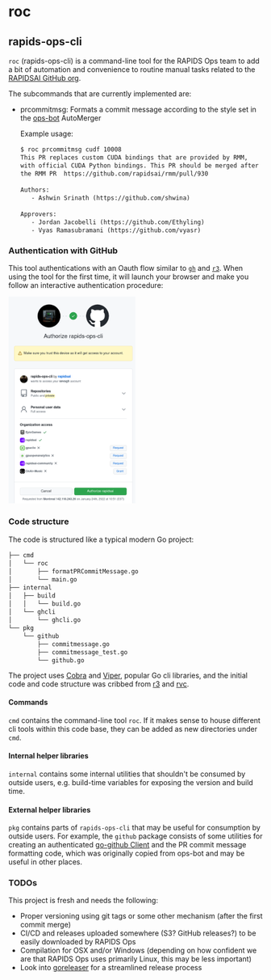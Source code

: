 # roc
## rapids-ops-cli

`roc` (rapids-ops-cli) is a command-line tool for the RAPIDS Ops team to add a bit of automation and convenience to routine manual tasks related to the [RAPIDSAI GitHub org](https://github.com/rapidsai/).

The subcommands that are currently implemented are:
* prcommitmsg: Formats a commit message according to the style set in the [ops-bot](https://github.com/rapidsai/ops-bot) AutoMerger

  Example usage:
  ```
  $ roc prcommitmsg cudf 10008
  This PR replaces custom CUDA bindings that are provided by RMM, with official CUDA Python bindings. This PR should be merged after the RMM PR  https://github.com/rapidsai/rmm/pull/930
  
  Authors:
     - Ashwin Srinath (https://github.com/shwina)
  
  Approvers:
     - Jordan Jacobelli (https://github.com/Ethyling)
     - Vyas Ramasubramani (https://github.com/vyasr)
  ```

### Authentication with GitHub

This tool authentications with an Oauth flow similar to [`gh`](https://github.com/cli/cli) and [`r3`](https://github.com/adjschmidt8/r3). When using the tool for the first time, it will launch your browser and make you follow an interactive authentication procedure:

<img src=".github/oauth-flow.png" width="50%">

### Code structure

The code is structured like a typical modern Go project:
```
├── cmd
│   └── roc
│       ├── formatPRCommitMessage.go
│       └── main.go
├── internal
│   ├── build
│   │   └── build.go
│   └── ghcli
│       └── ghcli.go
└── pkg
    └── github
        ├── commitmessage.go
        ├── commitmessage_test.go
        └── github.go
```

The project uses [Cobra](https://github.com/spf13/cobra) and [Viper](https://github.com/spf13/viper), popular Go cli libraries, and the initial code and code structure was cribbed from [r3](https://github.com/ajschmidt8/r3) and [rvc](https://github.com/rapidsai/rvc).

#### Commands

`cmd` contains the command-line tool `roc`. If it makes sense to house different cli tools within this code base, they can be added as new directories under `cmd`.

#### Internal helper libraries

`internal` contains some internal utilities that shouldn't be consumed by outside users, e.g. build-time variables for exposing the version and build time.

#### External helper libraries

`pkg` contains parts of `rapids-ops-cli` that may be useful for consumption by outside users. For example, the `github` package consists of some utilities for creating an authenticated [go-github Client](https://pkg.go.dev/github.com/google/go-github/v42/github#Client) and the PR commit message formatting code, which was originally copied from ops-bot and may be useful in other places.

### TODOs

This project is fresh and needs the following:
* Proper versioning using git tags or some other mechanism (after the first commit merge)
* CI/CD and releases uploaded somewhere (S3? GitHub releases?) to be easily downloaded by RAPIDS Ops
* Compilation for OSX and/or Windows (depending on how confident we are that RAPIDS Ops uses primarily Linux, this may be less important)
* Look into [goreleaser](https://goreleaser.com/) for a streamlined release process
